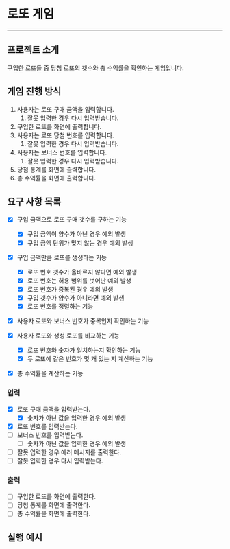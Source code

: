 # 로또 게임

---

## 프로젝트 소게

구입한 로또들 중 당첨 로또의 갯수와 총 수익률을 확인하는 게임입니다.

## 게임 진행 방식

1. 사용자는 로또 구매 금액을 입력합니다.
    1. 잘못 입력한 경우 다시 입력받습니다.
2. 구입한 로또를 화면에 출력합니다.
3. 사용자는 로또 당첨 번호를 입력합니다.
    1. 잘못 입력한 경우 다시 입력받습니다.
4. 사용자는 보너스 번호를 입력합니다.
    1. 잘못 입력한 경우 다시 입력받습니다.
5. 당첨 통계를 화면에 출력합니다.
6. 총 수익률을 화면에 출력합니다.

## 요구 사항 목록

- [x] 구입 금액으로 로또 구매 갯수를 구하는 기능
    - [x] 구입 금액이 양수가 아닌 경우 예외 발생
    - [x] 구입 금액 단위가 맞지 않는 경우 예외 발생

- [x] 구입 금액만큼 로또를 생성하는 기능
    - [x] 로또 번호 갯수가 올바르지 않다면 예외 발생
    - [x] 로또 번호는 허용 범위를 벗어난 예외 발생
    - [x] 로또 번호가 중복된 경우 예외 발생
    - [x] 구입 갯수가 양수가 아니라면 예외 발생
    - [x] 로또 번호를 정렬하는 기능

- [x] 사용자 로또와 보너스 번호가 중복인지 확인하는 기능

- [x] 사용자 로또와 생성 로또를 비교하는 기능
    - [x] 로또 번호와 숫자가 일치하는지 확인하는 기능
    - [x] 두 로또에 같은 번호가 몇 개 있는 지 계산하는 기능

- [x] 총 수익률을 계산하는 기능

### 입력

- [x] 로또 구매 금액을 입력받는다.
    - [x] 숫자가 아닌 값을 입력한 경우 에외 발생
- [x] 로또 번호를 입력받는다.
- [ ] 보너스 번호를 입력받는다.
    - [ ] 숫자가 아닌 값을 입력한 경우 에외 발생
- [ ] 잘못 입력한 경우 에러 메시지를 출력한다.
- [ ] 잘못 입력한 경우 다시 입력받는다.

### 출력

- [ ] 구입한 로또를 화면에 출력한다.
- [ ] 당첨 통계를 화면에 출력한다.
- [ ] 총 수익률을 화면에 출력한다.

## 실행 예시
